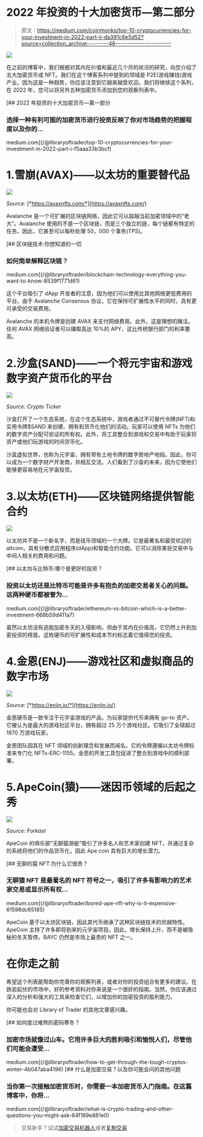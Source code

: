 # 2022 年投资的十大加密货币—第二部分

> 原文：<https://medium.com/coinmonks/top-10-cryptocurrencies-for-your-investment-in-2022-part-ii-da391c6e5d52?source=collection_archive---------46----------------------->

![](img/c3199a32fe181a07e7c577c8a0b0738b.png)

在之前的博客中，我们根据对其内在价值和最近几个月的状况的研究，向您介绍了五大加密货币或 NFT。我们在这个博客系列中提到的领域是 P2E(游戏赚钱)游戏产业。因为这是一种趋势，你应该注意到它越来越受欢迎。我们将继续这个系列，在 2022 年，您可以将另外五种加密货币添加到您的观察列表中。

[](/@libraryoftrader/top-10-cryptocurrencies-for-your-investment-in-2022-part-i-f5aaa33b3bcf) [## 2022 年投资的十大加密货币—第一部分

### 选择一种有利可图的加密货币进行投资反映了你对市场趋势的把握程度以及你的…

medium.com](/@libraryoftrader/top-10-cryptocurrencies-for-your-investment-in-2022-part-i-f5aaa33b3bcf) 

# 1.雪崩(AVAX)——以太坊的重要替代品

![](img/5342764fdbabe8fb9fb08cea94890ca0.png)

*Source:* [*https://avaxnfts.com/*](https://avaxnfts.com/)

Avalanche 是一个可扩展的区块链网络，因此它可以超越当前加密领域中的“老大”。Avalanche 使用的不是一个区块链，而是三个独立的链，每个链都有特定的任务。因此，它甚至可以每秒处理 50，000 个事务(TPS)。

[](/@libraryoftrader/blockchain-technology-everything-you-want-to-know-8539f1771d61) [## 区块链技术:你想知道的一切

### 如何简单解释区块链？

medium.com](/@libraryoftrader/blockchain-technology-everything-you-want-to-know-8539f1771d61) 

这个平台吸引了 dApp 开发者的注意，因为他们可以使用比其他网络更低费用的平台。由于 Avalanche Consensus 协议，它在保持可扩展性水平的同时，具有更可承受的交易费用。

Avalanche 的本机令牌是创建 AVAX 来支付网络费用。此外，这是理想的赌注。任何 AVAX 网络验证者可以赚取高达 10%的 APY，这比传统银行部门的利率要高。

# 2.沙盒(SAND)——一个将元宇宙和游戏数字资产货币化的平台

![](img/48ee8236bcd04386770fd85be36af08b.png)

*Source: Crypto Ticker*

沙盒打开了一个生态系统，在这个生态系统中，游戏者通过不可替代令牌(NFT)和实用令牌$SAND 来创建、拥有和货币化他们的活动。玩家可以使用 NFTs 为他们的数字资产分配可验证的所有权。此外，将工具整合到游戏和交易中有助于玩家将资产或他们玩游戏的时间货币化。

沙盒虚拟世界，也称为元宇宙，拥有带有土地令牌的数字房地产地段。因此，你可以成为一个数字财产开发商，并相互交流。人们看到了沙盒的未来，因为它使他们能够更容易地在元宇宙投资。

# 3.以太坊(ETH)——区块链网络提供智能合约

![](img/56c5ceba462e62e74f347abb806229a1.png)

以太坊并不是一个新名字，而是钱币领域的一个大牌。它是最著名和最受欢迎的 altcoin，具有分散式应用程序(dApp)和智能合约功能。它可以消除某些交易中与中间人相关的费用和问题。

[](/@libraryoftrader/ethereum-vs-bitcoin-which-is-a-better-investment-668b59d411a7) [## 以太坊与比特币:哪个是更好的投资？

### 投资以太坊还是比特币可能是许多有抱负的加密交易者关心的问题。这两种硬币都被誉为…

medium.com](/@libraryoftrader/ethereum-vs-bitcoin-which-is-a-better-investment-668b59d411a7) 

虽然以太坊没有逃脱加密冬天的入侵影响，但由于其内在价值高，它仍然上升到加密投资的榜首。这枚硬币的可扩展性和成本节约标志着它值得您的投资。

# 4.金恩(ENJ)——游戏社区和虚拟商品的数字市场

![](img/a4b2260cb4d362a350d3081ff37ed9ee.png)

*Source:* [*https://enjin.io/*](https://enjin.io/)

金恩硬币是一款专注于元宇宙游戏的产品，为玩家提供代币来拥有 go-to 资产。它被认为是最大的游戏社区平台，拥有超过 25 万个游戏社区。它吸引了全球超过 1870 万游戏玩家。

金恩团队因其在 NFT 领域的创新理念和发展而闻名。它的令牌遵循以太坊令牌标准来专门化 NFTs-ERC-1155。金恩的开发工具包促进了整合到游戏中的顺利部署。

# 5.ApeCoin(猿)——迷因币领域的后起之秀

![](img/9b096e9ad85b501299e504a3233b5975.png)

*Source: Forkast*

ApeCoin 的俱乐部“无聊猿游艇”吸引了许多名人和艺术家创建 NFT，并通过复杂的系统将他们的作品货币化，因此 Ape coin 具有巨大的增长潜力。

[](/@libraryoftrader/bored-ape-nft-why-is-it-expensive-61598dc65185) [## 无聊的猿 NFT:为什么它很贵？

### 无聊猿 NFT 是最著名的 NFT 符号之一，吸引了许多有影响力的艺术家交易或显示所有权…

medium.com](/@libraryoftrader/bored-ape-nft-why-is-it-expensive-61598dc65185) 

ApeCoin 基于以太坊区块链，因此其代币继承了这种区块链技术的优越特性。ApeCoin 主持了许多即将到来的元宇宙项目。因此，增长保持上升，而不是被隐秘的冬天暂停。BAYC 仍然是市场上最贵的 NFT 之一。

# 在你走之前

希望这个列表能帮助你完善你的观察列表，或者对你的投资组合有更多的建议。在跌宕起伏的市场中，好的参考资料对你来说是一个很好的指南。当然，你应该通过深入的分析和强大的工具来检查它们，以增加你的加密投资的盈利能力。

你可能也会对 Library of Trader 的其他文章感兴趣。

[](/@libraryoftrader/how-to-get-through-the-tough-cryptos-winter-4b047aba4196) [## 如何度过难熬的密码寒冬？

### 加密市场就像过山车。它用许多巨大的胜利吸引和愉悦人们，尽管他们可能会遭受…

medium.com](/@libraryoftrader/how-to-get-through-the-tough-cryptos-winter-4b047aba4196) [](/@libraryoftrader/what-is-crypto-trading-and-other-questions-you-might-ask-64f169e881e0) [## 什么是加密交易？以及你可能会问的其他问题

### 当你第一次接触加密货币时，你需要一本加密货币入门指南。在这篇博客中，你将…

medium.com](/@libraryoftrader/what-is-crypto-trading-and-other-questions-you-might-ask-64f169e881e0) 

> 交易新手？试试[加密交易机器人](/coinmonks/crypto-trading-bot-c2ffce8acb2a)或者[复制交易](/coinmonks/top-10-crypto-copy-trading-platforms-for-beginners-d0c37c7d698c)